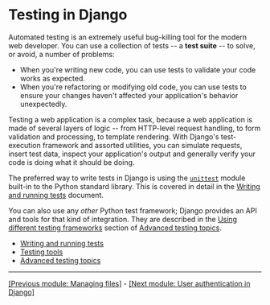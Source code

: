 # Testing in Django

Automated testing is an extremely useful bug-killing tool for the modern web developer. You can use a collection of tests -- a **test suite** -- to solve, or avoid, a number of problems:

* When you're writing new code, you can use tests to validate your code works as expected.
* When you're refactoring or modifying old code, you can use tests to ensure your changes haven't affected your application's behavior unexpectedly.

Testing a web application is a complex task, because a web application is made of several layers of logic -- from HTTP-level request handling, to form validation and processing, to template rendering. With Django's test-execution framework and assorted utilities, you can simulate requests, insert test data, inspect your application's output and generally verify your code is doing what it should be doing.

The preferred way to write tests in Django is using the [`unittest`](https://docs.python.org/3/library/unittest.html#module-unittest) module built-in to the Python standard library. This is covered in detail in the [Writing and running tests](https://github.com/AndrewSRea/My_Learning_Port_II/tree/main/Django/Django_Docs/Testing/Writing_Running_Tests#writing-and-running-tests) document.

You can also use any *other* Python test framework; Django provides an API and tools for that kind of integration. They are described in the [Using different testing frameworks](https://github.com/AndrewSRea/My_Learning_Port_II/tree/main/Django/Django_Docs/Testing/Advanced_Testing#using-different-testing-frameworks) section of [Advanced testing topics](https://github.com/AndrewSRea/My_Learning_Port_II/tree/main/Django/Django_Docs/Testing/Advanced_Testing#advanced-testing-topics).

* [Writing and running tests](https://github.com/AndrewSRea/My_Learning_Port_II/tree/main/Django/Django_Docs/Testing/Writing_Running_Tests#writing-and-running-tests)
* [Testing tools](https://github.com/AndrewSRea/My_Learning_Port_II/tree/main/Django/Django_Docs/Testing/Testing_Tools#testing-tools)
* [Advanced testing topics](https://github.com/AndrewSRea/My_Learning_Port_II/tree/main/Django/Django_Docs/Testing/Advanced_Testing#advanced-testing-topics)

<hr>

[[Previous module: Managing files]](https://github.com/AndrewSRea/My_Learning_Port_II/tree/main/Django/Django_Docs/Managing_Files#managing-files) - [[Next module: User authentication in Django]](https://github.com/AndrewSRea/My_Learning_Port_II/tree/main/Django/Django_Docs/User_Authentication#user-authentication-in-django)